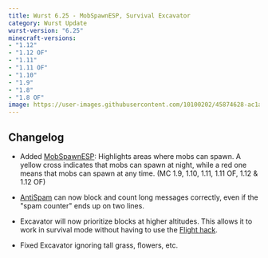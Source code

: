 ```yaml
---
title: Wurst 6.25 - MobSpawnESP, Survival Excavator
category: Wurst Update
wurst-version: "6.25"
minecraft-versions:
- "1.12"
- "1.12 OF"
- "1.11"
- "1.11 OF"
- "1.10"
- "1.9"
- "1.8"
- "1.8 OF"
image: https://user-images.githubusercontent.com/10100202/45874628-ac1a9480-bd95-11e8-86d4-266d7981ff0d.jpg
---
```

## Changelog

- Added [MobSpawnESP](https://wurst.wiki/mobspawnesp): Highlights areas where mobs can spawn. A yellow cross indicates that mobs can spawn at night, while a red one means that mobs can spawn at any time. (MC 1.9, 1.10, 1.11, 1.11 OF, 1.12 & 1.12 OF)

- [AntiSpam](https://wurst.wiki/antispam) can now block and count long messages correctly, even if the "spam counter" ends up on two lines.

- Excavator will now prioritize blocks at higher altitudes. This allows it to work in survival mode without having to use the [Flight hack](https://wurst.wiki/flight).

- Fixed Excavator ignoring tall grass, flowers, etc.
